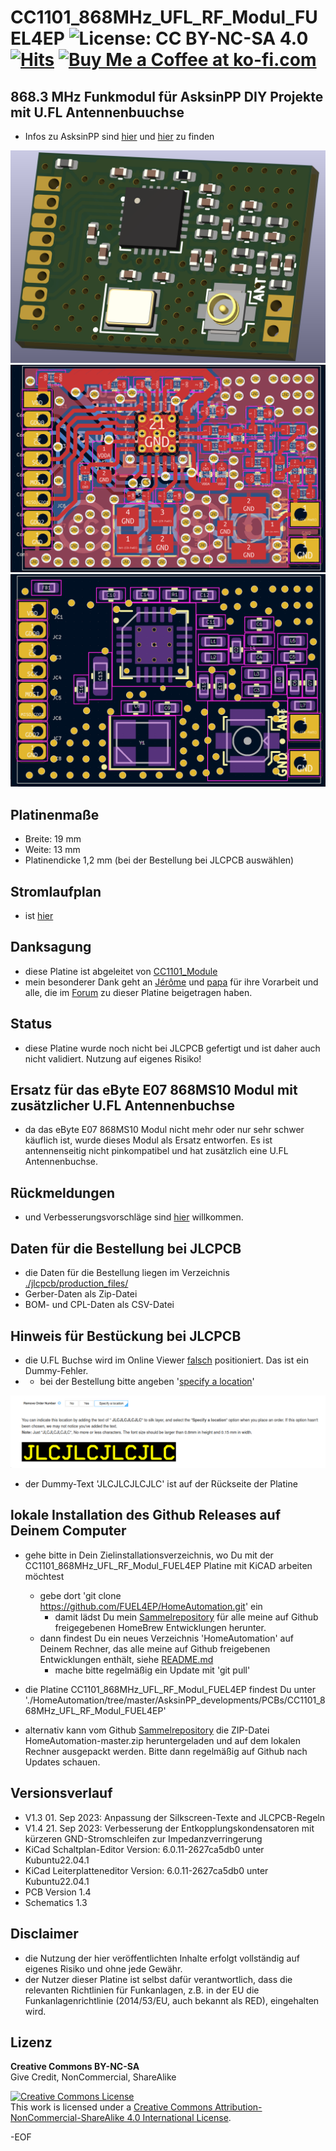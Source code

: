 # CC1101_868MHz_UFL_RF_Modul_FUEL4EP ![License: CC BY-NC-SA 4.0](https://img.shields.io/badge/License-CC%20BY--NC--SA%204.0-lightgrey.svg)[![Hits](https://hits.seeyoufarm.com/api/count/incr/badge.svg?url=https%3A%2F%2Fgithub.com%2FFUEL4EP%2FHomeAutomation%2Ftree%2Fmaster%2FAsksinPP_developments%2FPCBs%2FCC1101_868MHz_UFL_RF_Modul_FUEL4EP&count_bg=%2379C83D&title_bg=%23555555&icon=&icon_color=%23E7E7E7&title=hits&edge_flat=false)](https://hits.seeyoufarm.com) <a href='https://ko-fi.com/FUEL4EP' target='_blank'><img height='20' style='border:0px;height:20px;' src='https://cdn.ko-fi.com/cdn/kofi1.png?v=2' border='0' alt='Buy Me a Coffee at ko-fi.com' /></a>

## 868.3 MHz Funkmodul für AsksinPP DIY Projekte mit U.FL Antennenbuuchse

- Infos zu AsksinPP sind [hier](https://asksinpp.de) und [hier](https://asksinpp.de/Grundlagen/01_hardware.html#verdrahtung) zu finden

![pic](PNGs/CC1101_868MHz_UFL_RF_Modul_FUEL4EP_PCB_3D_top..png)
![pic](PNGs/CC1101_868MHz_UFL_RF_Modul_FUEL4EP_PCB_KiCAD.png)
![pic](PNGs/CC1101_868MHz_UFL_RF_Modul_FUEL4EP_top_silkscreen.png)


## Platinenmaße

- Breite: 19 mm
- Weite: 13 mm
- Platinendicke 1,2 mm (bei der Bestellung bei JLCPCB auswählen)

## Stromlaufplan

- ist [hier](./Schematics/CC1101_868MHz_UFL_RF_Modul_FUEL4EP.pdf)

## Danksagung

- diese Platine ist abgeleitet von [CC1101_Module](https://github.com/jp112sdl/CC1101_Module)
- mein besonderer Dank geht an [Jérôme](https://github.com/jp112sdl) und [papa](https://github.com/pa-pa) für ihre Vorarbeit und alle, die im [Forum](https://homematic-forum.de/forum/viewtopic.php?f=76&t=79770&sid=9a4abe34301506f133d423b0580074a5) zu dieser Platine beigetragen haben.

## Status

- diese Platine wurde noch nicht bei JLCPCB gefertigt und ist daher auch nicht validiert. Nutzung auf eigenes Risiko!

## Ersatz für das eByte E07 868MS10 Modul mit zusätzlicher U.FL Antennenbuchse

- da das eByte E07 868MS10 Modul nicht mehr oder nur sehr schwer käuflich ist, wurde dieses Modul als Ersatz entworfen. Es ist antennenseitig nicht pinkompatibel und hat zusätzlich eine U.FL Antennenbuchse.

## Rückmeldungen

- und Verbesserungsvorschläge sind [hier](https://homematic-forum.de/forum/viewtopic.php?f=76&t=79770&sid=9a4abe34301506f133d423b0580074a5) willkommen.

## Daten für die Bestellung bei JLCPCB

- die Daten für die Bestellung liegen im Verzeichnis [./jlcpcb/production_files/](./jlcpcb/production_files/)
- Gerber-Daten als Zip-Datei
- BOM- und CPL-Daten als CSV-Datei


## Hinweis für Bestückung bei JLCPCB

- die U.FL Buchse wird im Online Viewer [falsch](./Pictures_of_JLCPCB_prototypes/CC1101_868MHz_UFL_RF_Modul_FUEL4EP_JLCPCB_assembly_wrong_placement_of_U.FL_connector.png) positioniert. Das ist ein Dummy-Fehler.
- - bei der Bestellung bitte angeben '[specify a location](https://jlcpcb.com/help/article/50-How-to-remove-order-number-from-your-PCB)'

![pic](./Pictures_of_JLCPCB_prototypes/specify_an_order_number.png)

- der  Dummy-Text 'JLCJLCJLCJLC' ist auf der Rückseite der Platine

## lokale Installation des Github Releases auf Deinem Computer

- gehe bitte in Dein Zielinstallationsverzeichnis, wo Du mit der CC1101_868MHz_UFL_RF_Modul_FUEL4EP Platine mit KiCAD arbeiten möchtest

  - gebe dort 'git clone https://github.com/FUEL4EP/HomeAutomation.git' ein
	  + damit lädst Du mein [Sammelrepository](https://github.com/FUEL4EP/HomeAutomation) für alle meine auf Github freigegebenen HomeBrew Entwicklungen herunter.
  - dann findest Du ein neues Verzeichnis 'HomeAutomation' auf Deinem Rechner, das alle meine auf Github freigebenen Entwicklungen enthält, siehe [README.md](https://github.com/FUEL4EP/HomeAutomation/blob/master/README.md)
  	+ mache bitte regelmäßig ein Update mit 'git pull'
 -	die Platine CC1101_868MHz_UFL_RF_Modul_FUEL4EP findest Du unter './HomeAutomation/tree/master/AsksinPP_developments/PCBs/CC1101_868MHz_UFL_RF_Modul_FUEL4EP'
 
- alternativ kann vom Github [Sammelrepository](https://github.com/FUEL4EP/HomeAutomation) die ZIP-Datei HomeAutomation-master.zip heruntergeladen und auf dem lokalen Rechner ausgepackt werden. Bitte dann regelmäßig auf Github nach Updates schauen.

## Versionsverlauf

-   V1.3 01. Sep 2023: Anpassung der Silkscreen-Texte and JLCPCB-Regeln
-   V1.4 21. Sep 2023: Verbesserung der Entkopplungskondensatoren mit kürzeren GND-Stromschleifen zur Impedanzverringerung
- KiCad Schaltplan-Editor Version: 6.0.11-2627ca5db0 unter Kubuntu22.04.1
- KiCad Leiterplatteneditor Version: 6.0.11-2627ca5db0 unter Kubuntu22.04.1
- PCB Version 1.4
- Schematics  1.3

## Disclaimer

-   die Nutzung der hier veröffentlichten Inhalte erfolgt vollständig auf eigenes Risiko und ohne jede Gewähr.
-  der Nutzer dieser Platine ist selbst dafür verantwortlich, dass die relevanten Richtlinien für Funkanlagen, z.B. in der EU die Funkanlagenrichtlinie (2014/53/EU, auch bekannt als RED), eingehalten wird.

## Lizenz 

**Creative Commons BY-NC-SA**<br>
Give Credit, NonCommercial, ShareAlike

<a rel="license" href="http://creativecommons.org/licenses/by-nc-sa/4.0/"><img alt="Creative Commons License" style="border-width:0" src="https://i.creativecommons.org/l/by-nc-sa/4.0/88x31.png" /></a><br />This work is licensed under a <a rel="license" href="http://creativecommons.org/licenses/by-nc-sa/4.0/">Creative Commons Attribution-NonCommercial-ShareAlike 4.0 International License</a>.


-EOF
	

